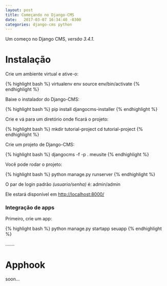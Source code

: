 ```yaml
---
layout: post
title: Começando no Django-CMS
date:   2017-03-07 16:34:40 -0300
categories: django-cms python
---
```


Um começo no Django CMS, *versão 3.4.1*.

Instalação
==========

Crie um ambiente virtual e ative-o:

{% highlight bash %}
virtualenv env
source env/bin/activate
{% endhighlight %}


Baixe o instalador do Django-CMS:

{% highlight bash %}
pip install djangocms-installer
{% endhighlight %}


Crie e vá para um diretório onde ficará o projeto:

{% highlight bash %}
mkdir tutorial-project
cd tutorial-project
{% endhighlight %}


Crie um projeto de Django-CMS:

{% highlight bash %}
djangocms -f -p . meusite
{% endhighlight %}


Você pode rodar o projeto:

{% highlight bash %}
python manage.py runserver
{% endhighlight %}


O par de login padrão *(usuario/senha)* é: admin/admin


Ele estará disponível em <http://localhost:8000/>


### Integração de apps

Primeiro, crie um app:

{% highlight bash %}
python manage.py startapp seuapp
{% endhighlight %}

.......


Apphook
=======

soon...
